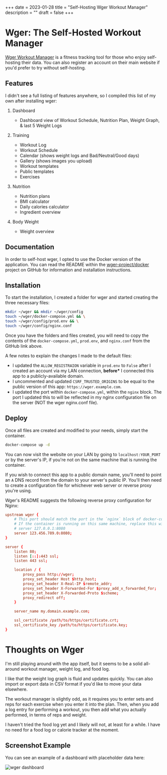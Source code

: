 +++
date = 2023-01-28
title = "Self-Hosting Wger Workout Manager"
description = ""
draft = false
+++

# Wger: The Self-Hosted Workout Manager

[Wger Workout Manager](https://wger.de) is a fitness tracking tool for
those who enjoy self-hosting their data. You can also register an
account on their main website if you\'d prefer to try without
self-hosting.

## Features

I didn\'t see a full listing of features anywhere, so I compiled this
list of my own after installing wger:

1.  Dashboard

    -   Dashboard view of Workout Schedule, Nutrition Plan, Weight
        Graph, & last 5 Weight Logs

2.  Training

    -   Workout Log
    -   Workout Schedule
    -   Calendar (shows weight logs and Bad/Neutral/Good days)
    -   Gallery (shows images you upload)
    -   Workout templates
    -   Public templates
    -   Exercises

3.  Nutrition

    -   Nutrition plans
    -   BMI calculator
    -   Daily calories calculator
    -   Ingredient overview

4.  Body Weight

    -   Weight overview

## Documentation

In order to self-host wger, I opted to use the Docker version of the
application. You can read the README within the
[wger-project/docker](https://github.com/wger-project/docker) project on
GitHub for information and installation instructions.

## Installation

To start the installation, I created a folder for wger and started
creating the three necessary files:

```sh
mkdir ~/wger && mkdir ~/wger/config
touch ~/wger/docker-compose.yml && \
touch ~/wger/config/prod.env && \
touch ~/wger/config/nginx.conf
```

Once you have the folders and files created, you will need to copy the
contents of the `docker-compose.yml`, `prod.env`,
and `nginx.conf` from the GitHub link above.

A few notes to explain the changes I made to the default files:

-   I updated the `ALLOW_REGISTRAION` variable in
    `prod.env` to `False` after I created an
    account via my LAN connection, **before\*** I connected this app to
    a publicly-available domain.
-   I uncommented and updated `CSRF_TRUSTED_ORIGINS` to be
    equal to the public version of this app:
    `https://wger.example.com`.
-   I updated the port within `docker-compose.yml`, within
    the `nginx` block. The port I updated this to will be
    reflected in my nginx configuration file on the server (NOT the wger
    nginx.conf file).

## Deploy

Once all files are created and modified to your needs, simply start the
container.

```sh
docker-compose up -d
```

You can now visit the website on your LAN by going to
`localhost:YOUR_PORT` or by the server\'s IP, if you\'re not
on the same machine that is running the container.

If you wish to connect this app to a public domain name, you\'ll need to
point an `A` DNS record from the domain to your server\'s
public IP. You\'ll then need to create a configuration file for
whichever web server or reverse proxy you\'re using.

Wger\'s README suggests the following reverse proxy configuration for
Nginx:

``` conf
upstream wger {
    # This port should match the port in the `nginx` block of docker-compose.yml
    # If the container is running on this same machine, replace this with 
    # server 127.0.0.1:8080
    server 123.456.789.0:8080;
}

server {
    listen 80;
    listen [::]:443 ssl;
    listen 443 ssl;

    location / {
        proxy_pass http://wger;
        proxy_set_header Host $http_host;
        proxy_set_header X-Real-IP $remote_addr;
        proxy_set_header X-Forwarded-For $proxy_add_x_forwarded_for;
        proxy_set_header X-Forwarded-Proto $scheme;
        proxy_redirect off;
    }

    server_name my.domain.example.com;

    ssl_certificate /path/to/https/certificate.crt;
    ssl_certificate_key /path/to/https/certificate.key;
}
```

# Thoughts on Wger

I\'m still playing around with the app itself, but it seems to be a
solid all-around workout manager, weight log, and food log.

I like that the weight log graph is fluid and updates quickly. You can
also import or export data in CSV format if you\'d like to move your
data elsewhere.

The workout manager is slightly odd, as it requires you to enter sets
and reps for each exercise when you enter it into the plan. Then, when
you add a log entry for performing a workout, you then add what you
actually performed, in terms of reps and weight.

I haven\'t tried the food log yet and I likely will not, at least for a
while. I have no need for a food log or calorie tracker at the moment.

## Screenshot Example

You can see an example of a dashboard with placeholder data here:

![wger dashboard](https://img.cleberg.net/blog/20230128-wger/wger.png)

